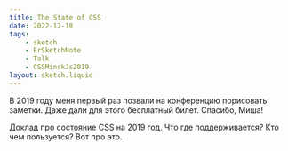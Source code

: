```yaml
---
title: The State of CSS
date: 2022-12-18
tags:
    - sketch
    - ErSketchNote
    - Talk
    - CSSMinskJs2019
layout: sketch.liquid
---
```


В 2019 году меня первый раз позвали на конференцию порисовать заметки. Даже дали для этого бесплатный билет. Спасибо, Миша!

Доклад про состояние CSS на 2019 год. Что где поддерживается? Кто чем пользуется? Вот про это.
